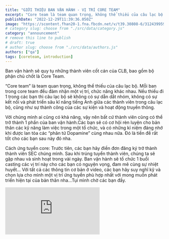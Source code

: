```yaml
---
title: "GIỚI THIỆU BAN VẬN HÀNH - VỊ TRÍ CORE TEAM"
excerpt: "Core team là team quan trọng, không thể thiếu của câu lạc bộ. Mỗi ban trong core team đều đảm nhận một vị trí, chức năng khác nhau. Nếu thiếu đi 1 trong các bạn thì câu lạc bộ sẽ không có sự dẫn dắt nhóm, không có sự kết nối và phát triển sâu kĩ năng tiếng Anh giữa các thành viên trong câu lạc bộ, cũng như sự thành công của các sự kiện và hoạt động truyền thông."
publishDate: "2022-12-29T11:39:36.050Z"
image: "https://scontent.fhan20-1.fna.fbcdn.net/v/t39.30808-6/312439959_3051677408309711_6172986579824664426_n.jpg?_nc_cat=108&ccb=1-7&_nc_sid=3635dc&_nc_eui2=AeGC814VSCcPLKzPvkQ9xg7x6pOXI6V-9ijqk5cjpX72KADXpbXnBDgG7zuiuDc4yL6HY0eWRbIj4yiJVmcdfnPf&_nc_ohc=WEgk-_moBlQAX8r9EKZ&_nc_ht=scontent.fhan20-1.fna&oh=00_AfAxE7QMnQeX6Yix-CL68Y-yKD97WPa7F0WfZGD11tfQkg&oe=6587D3C9"
# category slug: choose from "./src/data/category.js"
category: "announcement"
# remove this line to publish
# draft: true
# author slug: choose from "./src/data/authors.js"
authors: ["qa"]
tags: [coreteam, introduction]
---
```


Ban vận hành sẽ quy tụ những thành viên cốt cán của CLB, bao gồm  bộ phận chủ chốt là Core Team.

“Core team” là team quan trọng, không thể thiếu của câu lạc bộ. Mỗi ban trong core team đều đảm nhận một vị trí, chức năng khác nhau. Nếu thiếu đi 1 trong các bạn thì câu lạc bộ sẽ không có sự dẫn dắt nhóm, không có sự kết nối và phát triển sâu kĩ năng tiếng Anh giữa các thành viên trong câu lạc bộ, cũng như sự thành công của các sự kiện và hoạt động truyền thông. 

Với chúng mình ai cũng có khả năng, vậy nên bất cứ thành viên cũng có thể trở thành 1 phần của ban vận hành.Các bạn sẽ có cơ hội rèn luyện cho bản thân các kỹ năng làm việc trong một tổ chức, và có những kỉ niệm đáng nhớ khi được lan tỏa các “phân tử Dopamine” cùng nhau nữa.  Đó là tiền đề rất tốt cho các bạn sau này đó nha.

Cách ứng tuyển core: Trước tiên, các bạn hãy điền đơn đăng ký trở thành thành viên SEC chúng mình. Sau khi trúng tuyển thành viên, chúng ta sẽ gặp nhau và sinh hoạt trong vài ngày. Ban vận hành sẽ tổ chức 1 buổi casting các vị trí này cho các bạn có nguyện vọng, đam mê cùng sự nhiệt huyết... Với tất cả các thông tin cơ bản ở video, các bạn hãy suy nghĩ kỹ và chọn lựa cho mình một vị trí ứng tuyển phù hợp nhất với mong muốn phát triển hiện tại của bản thân nha…Tụi mình chờ các bạn đấy.

<iframe src="https://www.facebook.com/plugins/video.php?height=314&href=https%3A%2F%2Fwww.facebook.com%2F100063807885189%2Fvideos%2F1134299973841126%2F&show_text=false&width=560&t=0" class="aspect-video w-full" style="border:none;overflow:hidden" scrolling="no" frameborder="0" allowfullscreen="true" allow="autoplay; clipboard-write; encrypted-media; picture-in-picture; web-share" allowFullScreen="true"></iframe>